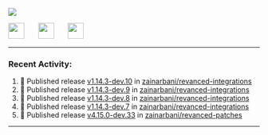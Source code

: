 <p align="left">
  <!-- Typing SVG by DenverCoder1 - https://github.com/DenverCoder1/readme-typing-svg -->
  <a href="https://github.com/DenverCoder1/readme-typing-svg">
    <img src="https://readme-typing-svg.demolab.com/?lines=Hello%2E%2E%2E;Im%20Zain;&font=Fira%20Code&center=false&width=440&height=45&color=00FFFF&vCenter=true&pause=1000&size=22" /></a>
</p>

<p align="left">
  <a href="https://www.youtube.com/@zainarbani"><img width="32px" src="https://www.freeiconspng.com/uploads/youtube-subscribe-png-youtube-subscribe-to-5.png"/></a>
  &#8287;&#8287;&#8287;&#8287;&#8287;
  <a href="mailto:zaintsyariev@gmail.com"><img width="32px" src="https://www.freeiconspng.com/uploads/email-icon--100-flat-vol-2-iconset--graphicloads-18.png"/></a>
  &#8287;&#8287;&#8287;&#8287;&#8287;
  <a href="https://t.me/AnotherZain"><img width="32px" src="https://www.freeiconspng.com/uploads/telegram-icon-1.png"></a>
</p>

---

<h3>Recent Activity:</h3>

<!-- https://github.com/jamesgeorge007/github-activity-readme -->
<!--START_SECTION:activity-->
1. 🚀 Published release [v1.14.3-dev.10](https://github.com/zainarbani/revanced-integrations/releases/tag/v1.14.3-dev.10) in [zainarbani/revanced-integrations](https://github.com/zainarbani/revanced-integrations)
2. 🚀 Published release [v1.14.3-dev.9](https://github.com/zainarbani/revanced-integrations/releases/tag/v1.14.3-dev.9) in [zainarbani/revanced-integrations](https://github.com/zainarbani/revanced-integrations)
3. 🚀 Published release [v1.14.3-dev.8](https://github.com/zainarbani/revanced-integrations/releases/tag/v1.14.3-dev.8) in [zainarbani/revanced-integrations](https://github.com/zainarbani/revanced-integrations)
4. 🚀 Published release [v1.14.3-dev.7](https://github.com/zainarbani/revanced-integrations/releases/tag/v1.14.3-dev.7) in [zainarbani/revanced-integrations](https://github.com/zainarbani/revanced-integrations)
5. 🚀 Published release [v4.15.0-dev.33](https://github.com/zainarbani/revanced-patches/releases/tag/v4.15.0-dev.33) in [zainarbani/revanced-patches](https://github.com/zainarbani/revanced-patches)
<!--END_SECTION:activity-->

---
